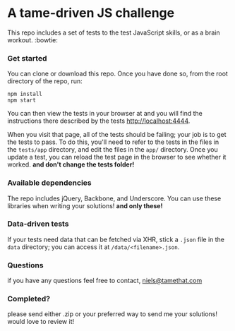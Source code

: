 
# A tame-driven JS challenge

This repo includes a set of tests to the test JavaScript skills, or as a brain workout. :bowtie:

### Get started
You can clone or download this repo. Once you have done so, from the root
directory of the repo, run:

    npm install
    npm start

You can then view the tests in your browser at and you will find the instructions there
described by the tests
[http://localhost:4444](http://localhost:4444).

When you visit that page, all of the tests should be failing; your job is to
get the tests to pass. To do this, you'll need to refer to the tests in the
files in the `tests/app` directory, and edit the files in the `app/` directory.
Once you update a test, you can reload the test page in the browser to see
whether it worked. **and don't change the tests folder!**

### Available dependencies

The repo includes jQuery, Backbone, and Underscore. You can use these
libraries when writing your solutions! **and only these!**

### Data-driven tests

If your tests need data that can be fetched via XHR, stick a `.json` file in
the `data` directory; you can access it at `/data/<filename>.json`.

### Questions

if you have any questions feel free to contact, niels@tamethat.com

### Completed?

please send either .zip or your preferred way to send me your solutions!
would love to review it!
